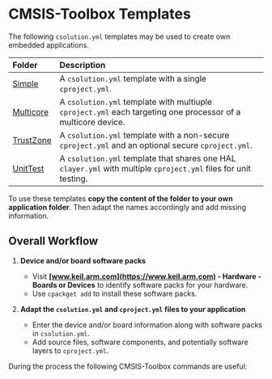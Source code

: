 # CMSIS-Toolbox Templates

The following `csolution.yml` templates may be used to create own embedded applications.

Folder                               | Description
:------------------------------------|:----------------------------------
[Simple](./Simple)                   | A `csolution.yml` template with a single `cproject.yml`.
[Multicore](./Multicore)             | A `csolution.yml` template with multiuple `cproject.yml` each targeting one processor of a multicore device.
[TrustZone](./TrustZone)             | A `csolution.yml` template with a non-secure `cproject.yml` and an optional secure `cproject.yml`.
[UnitTest](./UnitTest)               | A `csolution.yml` template that shares one HAL `clayer.yml` with multiple `cproject.yml` files for unit testing.

To use these templates **copy the content of the folder to your own application folder**. Then adapt the names accordingly and add missing information.

## Overall Workflow

1. **Device and/or board software packs**
   - Visit **[www.keil.arm.com](https://www.keil.arm.com) - Hardware - Boards or Devices** to identify software packs for your hardware.
   - Use `cpackget add` to install these software packs.

2. **Adapt the `csolution.yml` and `cproject.yml` files to your application**
   - Enter the device and/or board information along with software packs in `csolution.yml`.
   - Add source files, software components, and potentially software layers to `cproject.yml`.

During the process the following CMSIS-Toolbox commands are useful:


